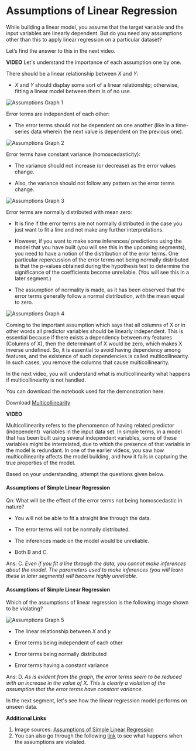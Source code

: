 # Assumptions of Linear Regression

While building a linear model, you assume that the target variable and the input variables are linearly dependent. But do you need any assumptions other than this to apply linear regression on a particular dataset?

Let’s find the answer to this in the next video.

**VIDEO**
Let's understand the importance of each assumption one by one.

There should be a linear relationship between $X$ and $Y$:

-   $X$ and $Y$ should display some sort of a linear relationship; otherwise, fitting a linear model between them is of no use.

![Assumptions Graph 1](https://i.ibb.co/Yp1ysDV/Assumptions-Graph-1.jpg)

Error terms are independent of each other:

-   The error terms should not be dependent on one another (like in a time-series data wherein the next value is dependent on the previous one).

![Assumptions Graph 2](https://i.ibb.co/w6jqfgq/Assumptions-Graph-2.jpg)

Error terms have constant variance (homoscedasticity):

-   The variance should not increase (or decrease) as the error values change.
    
-   Also, the variance should not follow any pattern as the error terms change.
    

![Assumptions Graph 3](https://i.ibb.co/HYrCP0m/Assumptions-Graph-3.jpg)

Error terms are normally distributed with mean zero:

-   It is fine if the error terms are not normally distributed in the case you just want to fit a line and not make any further interpretations.
    
-   However, if you want to make some inferences/ predictions using the model that you have built (you will see this in the upcoming segments), you need to have a notion of the distribution of the error terms. One particular repercussion of the error terms not being normally distributed is that the p-values obtained during the hypothesis test to determine the significance of the coefficients become unreliable. (You will see this in a later segment.)
    
-   The assumption of normality is made, as it has been observed that the error terms generally follow a normal distribution, with the mean equal to zero.
    

![Assumptions Graph 4](https://i.ibb.co/cxNQxWY/Assumptions-Graph-4.jpg)

Coming to the important assumption which says that all columns of X or in other words all predictor variables should be linearly independent. This is essential because if there exists a dependency between my features (Columns of X), then the determinant of X would be zero, which makes X inverse undefined. So, it is essential to avoid having dependency among features, and the existence of such dependencies is called multicollinearity. In such cases, you remove the columns that cause multicollinearity.

In the next video, you will understand what is multicollinearity what happens if multicollinearity is not handled.

You can download the notebook used for the demonstration here.

Download [Multicollinearity](multicolinearity.ipynb)

**VIDEO**

Multicollinearity refers to the phenomenon of having related predictor (independent)  variables in the input data set. In simple terms, in a model that has been built using several independent variables, some of these variables might be interrelated, due to which the presence of that variable in the model is redundant. In one of the earlier videos, you saw how multicollinearity affects the model building, and how it fails in capturing the true properties of the model.

Based on your understanding, attempt the questions given below.

#### Assumptions of Simple Linear Regression

Qn: What will be the effect of the error terms not being homoscedastic in nature?

- You will not be able to fit a straight line through the data.

- The error terms will not be normally distributed.

- The inferences made on the model would be unreliable.

- Both B and C.

Ans: C. *Even if you fit a line through the data, you cannot make inferences about the model. The parameters used to make inferences (you will learn these in later segments) will become highly unreliable.*

#### Assumptions of Simple Linear Regression

Which of the assumptions of linear regression is the following image shown to be violating?

![Assumptions Graph 5](https://i.ibb.co/7W4ZSLV/Assumptions-Graph-5.jpg)

- The linear relationship between $X$ and $y$

- Error terms being independent of each other

- Error terms being normally distributed

- Error terms having a constant variance

Ans: D. *As is evident from the graph, the error terms seem to be reduced with an increase in the value of $X$. This is clearly a violation of the assumption that the error terms have constant variance.*

In the next segment, let's see how the linear regression model performs on unseen data.

**Additional Links**

1.  Image sources: [Assumptions of Simple Linear Regression](http://reliawiki.org/index.php/Simple_Linear_Regression_Analysis)
2.  You can also go through the following [link](http://people.duke.edu/~rnau/testing.htm) to see what happens when the assumptions are violated.